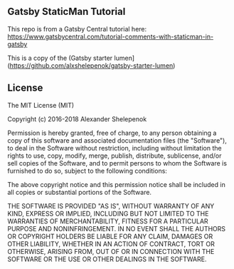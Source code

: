 ## Gatsby StaticMan Tutorial

This repo is from a Gatsby Central tutorial here:
https://www.gatsbycentral.com/tutorial-comments-with-staticman-in-gatsby

This is a copy of the (Gatsby starter
lumen](https://github.com/alxshelepenok/gatsby-starter-lumen)

## License

The MIT License (MIT)

Copyright (c) 2016-2018 Alexander Shelepenok

Permission is hereby granted, free of charge, to any person obtaining a copy
of this software and associated documentation files (the "Software"), to deal
in the Software without restriction, including without limitation the rights
to use, copy, modify, merge, publish, distribute, sublicense, and/or sell
copies of the Software, and to permit persons to whom the Software is
furnished to do so, subject to the following conditions:

The above copyright notice and this permission notice shall be included in all
copies or substantial portions of the Software.

THE SOFTWARE IS PROVIDED "AS IS", WITHOUT WARRANTY OF ANY KIND, EXPRESS OR
IMPLIED, INCLUDING BUT NOT LIMITED TO THE WARRANTIES OF MERCHANTABILITY,
FITNESS FOR A PARTICULAR PURPOSE AND NONINFRINGEMENT. IN NO EVENT SHALL THE
AUTHORS OR COPYRIGHT HOLDERS BE LIABLE FOR ANY CLAIM, DAMAGES OR OTHER
LIABILITY, WHETHER IN AN ACTION OF CONTRACT, TORT OR OTHERWISE, ARISING FROM,
OUT OF OR IN CONNECTION WITH THE SOFTWARE OR THE USE OR OTHER DEALINGS IN THE
SOFTWARE.
